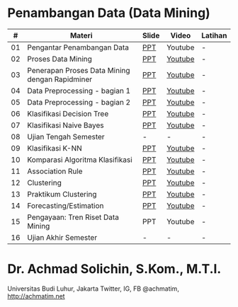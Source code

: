 # Penambangan Data (Data Mining)

| #  | Materi                      | Slide | Video   | Latihan |
|----|-----------------------------|-------|---------|---------|
| 01 | Pengantar Penambangan Data | [PPT](./materi-ppt/PCD01%20-%20Pengantar%20PCD.pptx)   | Youtube | -       |
| 02 | Proses Data Mining           | [PPT](./materi-ppt/PCD02%20-%20Konsep%20Dasar%20PCD.pptx)   | [Youtube](https://youtu.be/nN5h8uE1mck) | -       |
| 03 | Penerapan Proses Data Mining dengan Rapidminer | [PPT](./materi-ppt/PCD03%20-%20Operasi%20Pixel%20dan%20Histogram.pptx)   | [Youtube](https://youtu.be/bf5xKkY_E9o) | -       |
| 04 | Data Preprocessing - bagian 1 | [PPT](./materi-ppt/PCD04%20-%20Operasi%20Ketetanggaan%20Piksel.pptx)   | [Youtube](https://youtu.be/PE5PZK2Kqh4) | -       |
| 05 | Data Preprocessing - bagian 2 | [PPT](./materi-ppt/PCD05%20-%20Operasi%20Geometrik%20pada%20Citra.pptx)   | [Youtube](https://youtu.be/wTZ5ksO3JzM) | -       |
| 06 | Klasifikasi Decision Tree | [PPT](./materi-ppt/PCD06%20-%20Pengolahan%20Citra%20Di%20Kawasan%20Frekuensi.pptx)   | [Youtube](https://youtu.be/ggBrSfTXuLA) | -       |
| 07 | Klasifikasi Naive Bayes | [PPT](./materi-ppt/PCD07%20-%20Operasi%20Morfologi.pptx)   | [Youtube](https://youtu.be/E0VkvBowCl4) | -       |
| 08 | Ujian Tengah Semester | -   | - | -       |
| 09 | Klasifikasi K-NN | [PPT](./materi-ppt/PCD09%20-%20Pengolahan%20Citra%20Biner-v2.pptx)   | [Youtube](https://youtu.be/lX_843VVhXs) | -       |
| 10 | Komparasi Algoritma Klasifikasi | [PPT](./materi-ppt/PCD10%20-%20Pengolahan%20Citra%20Berwarna.pptx)   | [Youtube](https://youtu.be/-3vr8YqyWck) | -       |
| 11 | Association Rule | [PPT](./materi-ppt/PCD11%20-%20Segmentasi%20Citra-v3.pptx)   | [Youtube](https://youtu.be/RQFB3pxBWhk) | -       |
| 12 | Clustering | [PPT](./materi-ppt/PCD12%20-%20Ekstraksi%20Fitur%20Kontur%20dan%20Bentuk-v2.pptx)   | [Youtube](https://youtu.be/0YxaIoO-Zc0) | -       |
| 13 | Praktikum Clustering | [PPT](./materi-ppt/PCD13%20-%20Ekstraksi%20Fitur%20Tekstur.pptx)   | [Youtube](https://youtu.be/6FjS5n9ujAg) | -       |
| 14 | Forecasting/Estimation | [PPT](./materi-ppt/PCD14%20-%20Aplikasi%20Temu%20Kembali%20Citra.pptx)   | [Youtube](https://youtu.be/-WW7Ys7NvRU) | -       |
| 15 | Pengayaan: Tren Riset Data Mining | PPT   | Youtube | -       |
| 16 | Ujian Akhir Semester | -   | - | -       |

# Dr. Achmad Solichin, S.Kom., M.T.I.
Universitas Budi Luhur, Jakarta
Twitter, IG, FB @achmatim, http://achmatim.net
